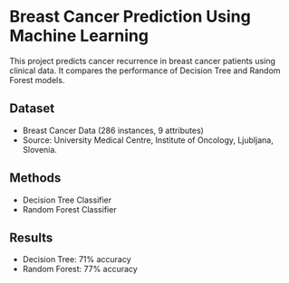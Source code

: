 # Breast Cancer Prediction Using Machine Learning
This project predicts cancer recurrence in breast cancer patients using clinical data. It compares the performance of Decision Tree and Random Forest models.

## Dataset
- Breast Cancer Data (286 instances, 9 attributes)
- Source: University Medical Centre, Institute of Oncology, Ljubljana, Slovenia.

## Methods
- Decision Tree Classifier
- Random Forest Classifier

## Results
- Decision Tree: 71% accuracy
- Random Forest: 77% accuracy
